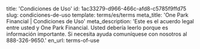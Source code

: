 title: 'Condiciones de Uso'
id: 1ac33279-d966-466c-afd8-c5785f9ffd75
slug: condiciones-de-uso
template: terms/es/terms
meta_title: 'One Park Financial | Condiciones de Uso'
meta_description: 'Este es el acuerdo legal entre usted y One Park Financial. Usted debería leerlo porque  es información importante. Si necesita ayuda comuníquese  con nosotros al 888-326-9650.'
en_url: terms-of-use